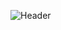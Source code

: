 ![Header](https://user-images.githubusercontent.com/65062119/187357095-682d8690-ce54-4a60-9699-748f56cc0ce6.png)
